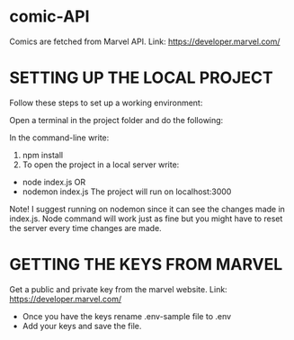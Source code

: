 # comic-API
Comics are fetched from Marvel API. Link: https://developer.marvel.com/

# SETTING UP THE LOCAL PROJECT
Follow these steps to set up a working environment:

Open a terminal in the project folder and do the following:

In the command-line write: 
1) npm install
2) To open the project in a local server write: 
- node index.js
OR
- nodemon index.js 
The project will run on localhost:3000  

Note! I suggest running on nodemon since it can see the changes made in index.js. Node command will work just as fine but you might have to reset the server every time changes are made.

# GETTING THE KEYS FROM MARVEL
Get a public and private key from the marvel website. Link: https://developer.marvel.com/

- Once you have the keys rename .env-sample file to .env
- Add your keys and save the file.